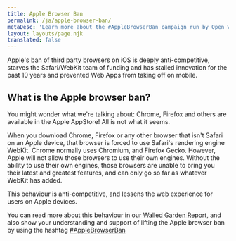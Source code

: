 ```yaml
---
title: Apple Browser Ban
permalink: /ja/apple-browser-ban/
metaDesc: 'Learn more about the #AppleBrowserBan campaign run by Open Web Advocacy.'
layout: layouts/page.njk
translated: false
---
```


Apple's ban of third party browsers on iOS is deeply anti-competitive, starves the Safari/WebKit team of funding and has stalled innovation for the past 10 years and prevented Web Apps from taking off on mobile.

## What is the Apple browser ban?

You might wonder what we're talking about: Chrome, Firefox and others are available in the Apple AppStore!  All is not what it seems. 

When you download Chrome, Firefox or any other browser that isn't Safari on an Apple device, that browser is forced to use Safari's rendering engine WebKit. Chrome normally uses Chromium, and Firefox Gecko. However, Apple will not allow those browsers to use their own engines. Without the ability to use their own engines, those browsers are unable to bring you their latest and greatest features, and can only go so far as whatever WebKit has added.

This behaviour is anti-competitive, and lessens the web experience for users on Apple devices.

You can read more about this behaviour in our [Walled Garden Report](/walled-gardens-report/), and also show your understanding and support of lifting the Apple browser ban by using the hashtag [#AppleBrowserBan](https://twitter.com/search?q=%23AppleBrowserBan&f=live)
